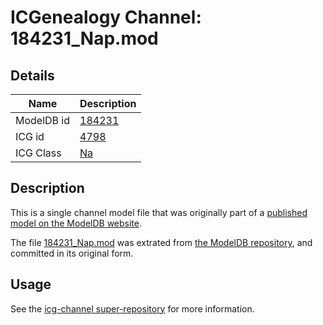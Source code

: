 # ICGenealogy Channel: 184231\_Nap.mod

## Details

Name | Description
---- | -----------
ModelDB id | [184231](http://senselab.med.yale.edu/ModelDB/ShowModel.cshtml?model=184231)
ICG id | [4798](http://icg.neurotheory.ox.ac.uk/channels/2/4798)
ICG Class | [Na](http://icg.neurotheory.ox.ac.uk/channels/2)

## Description

This is a single channel model file that was originally part of a [published model on the ModelDB website](http://senselab.med.yale.edu/mModelDB/ShowModel.cshtml?model=184231).

The file [184231\_Nap.mod](184231_Nap.mod) was extrated from [the ModelDB repository](http://senselab.med.yale.edu/ModelDB/ShowModel.cshtml?model=184231), and committed in its original form.

## Usage

See the [icg-channel super-repository](https://github.com/icgenealogy/icg-channels) for more information.